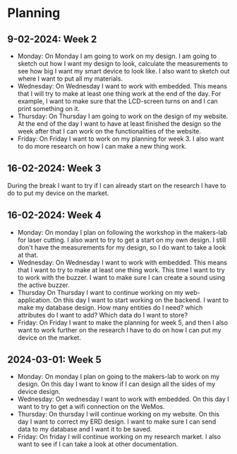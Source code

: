 # Planning

## 9-02-2024: Week 2
- Monday:
On Monday I am going to work on my design. I am going to sketch out how I want my design to look, calculate the 
measurements to see how big I want my smart device to look like. I also want to sketch out where I want to put all my 
materials. 
- Wednesday:
On Wednesday I want to work with embedded. This means that I will try to make at least one thing work at the end of the day. 
For example, I want to make sure that the LCD-screen turns on and I can print something on it. 
- Thursday:
On Thursday I am going to work on the design of my website. At the end of the day I want to have at least finished the design 
so the week after that I can work on the functionalities of the website.
- Friday:
On Friday I want to work on my planning for week 3. I also want to do more research on how I can make a new thing work.

## 16-02-2024: Week 3
During the break I want to try if I can already start on the research I have to do to put my device on the market.

## 16-02-2024: Week 4
- Monday: 
On monday I plan on following the workshop in the makers-lab for laser cutting. I also want to try to get a start on my 
own design. I still don't have the measurements for my design, so I do want to take a look at that.
- Wednesday: 
On Wednesday I want to work with embedded. This means that I want to try to make at least one thing work. This time I want
to try to work with the buzzer. I want to make sure I can create a sound using the active buzzer. 
- Thursday
On Thursday I want to continue working on my web-application. On this day I want to start working on the backend. I want 
to make my database design. How many entities do I need? which attributes do I want to add? Which data do I want to store?
- Friday:
On Friday I want to make the planning for week 5, and then I also want to work further on the research I have to do on 
how I can put my device on the market. 

## 2024-03-01: Week 5
- Monday: 
On monday I plan on going to the makers-lab to work on my design. On this day I want to know if I can design all the
sides of my device design. 
- Wednesday: 
On wednesday I want to work with embedded. On this day I want to try to get a wifi connection on the WeMos.
- Thursday: 
On thursday I will continue working on my website. On this day I want to correct my ERD design. I want to make sure I can
send data to my database and I want it to be saved. 
- Friday:
On friday I will continue working on my research market. I also want to see if I can take a look at other documentation. 














